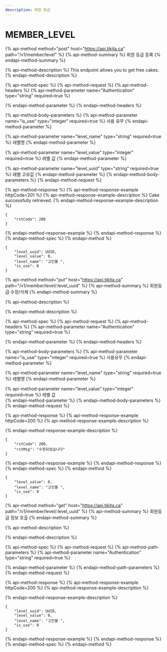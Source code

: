```yaml
---
description: 회원 등급
---
```


# MEMBER\_LEVEL

{% api-method method="post" host="https://api.tikita.ca" path="/v1/member/level" %}
{% api-method-summary %}
회원 등급 등록 
{% endapi-method-summary %}

{% api-method-description %}
This endpoint allows you to get free cakes.
{% endapi-method-description %}

{% api-method-spec %}
{% api-method-request %}
{% api-method-headers %}
{% api-method-parameter name="Authentication" type="string" required=true %}

{% endapi-method-parameter %}
{% endapi-method-headers %}

{% api-method-body-parameters %}
{% api-method-parameter name="is\_use" type="integer" required=true %}
사용 유무 
{% endapi-method-parameter %}

{% api-method-parameter name="level\_name" type="string" required=true %}
레벨명 
{% endapi-method-parameter %}

{% api-method-parameter name="level\_value" type="integer" required=true %}
레벨 값 
{% endapi-method-parameter %}

{% api-method-parameter name="level\_uuid" type="string" required=true %}
례벨 고유값 
{% endapi-method-parameter %}
{% endapi-method-body-parameters %}
{% endapi-method-request %}

{% api-method-response %}
{% api-method-response-example httpCode=201 %}
{% api-method-response-example-description %}
Cake successfully retrieved.
{% endapi-method-response-example-description %}

```
{
    "rstCode": 200
}
```
{% endapi-method-response-example %}
{% endapi-method-response %}
{% endapi-method-spec %}
{% endapi-method %}

```text
{
    "level_uuid": UUID,
    "level_value": 0,
    "level_name": "고인물 ",
    "is_use": 0
}
```

{% api-method method="put" host="https://api.tikita.ca" path="/v1/member/level/:level\_uuid" %}
{% api-method-summary %}
회원등급 수정/삭제 
{% endapi-method-summary %}

{% api-method-description %}

{% endapi-method-description %}

{% api-method-spec %}
{% api-method-request %}
{% api-method-headers %}
{% api-method-parameter name="Authentication" type="string" required=true %}

{% endapi-method-parameter %}
{% endapi-method-headers %}

{% api-method-body-parameters %}
{% api-method-parameter name="is\_use" type="integer" required=true %}
사용유무 
{% endapi-method-parameter %}

{% api-method-parameter name="level\_name" type="string" required=true %}
레벨명 
{% endapi-method-parameter %}

{% api-method-parameter name="level\_value" type="integer" required=true %}
레벨 값  
{% endapi-method-parameter %}
{% endapi-method-body-parameters %}
{% endapi-method-request %}

{% api-method-response %}
{% api-method-response-example httpCode=200 %}
{% api-method-response-example-description %}

{% endapi-method-response-example-description %}

```
{
    "rstCode": 200,
    "rstMsg": "수정되었습니다"
}
```
{% endapi-method-response-example %}
{% endapi-method-response %}
{% endapi-method-spec %}
{% endapi-method %}

```text
{
    "level_value": 0,
    "level_name": "고인물 ",
    "is_use": 0
}
```

{% api-method method="get" host="https://api.tikita.ca" path="/v1/member/level/:level\_uuid" %}
{% api-method-summary %}
회원등급 정보 호출 
{% endapi-method-summary %}

{% api-method-description %}

{% endapi-method-description %}

{% api-method-spec %}
{% api-method-request %}
{% api-method-path-parameters %}
{% api-method-parameter name="Authentication" type="string" required=true %}

{% endapi-method-parameter %}
{% endapi-method-path-parameters %}
{% endapi-method-request %}

{% api-method-response %}
{% api-method-response-example httpCode=200 %}
{% api-method-response-example-description %}

{% endapi-method-response-example-description %}

```
{
    "level_uuid": UUID,
    "level_value": 0,
    "level_name": "고인물 ",
    "is_use": 0
}
```
{% endapi-method-response-example %}
{% endapi-method-response %}
{% endapi-method-spec %}
{% endapi-method %}



